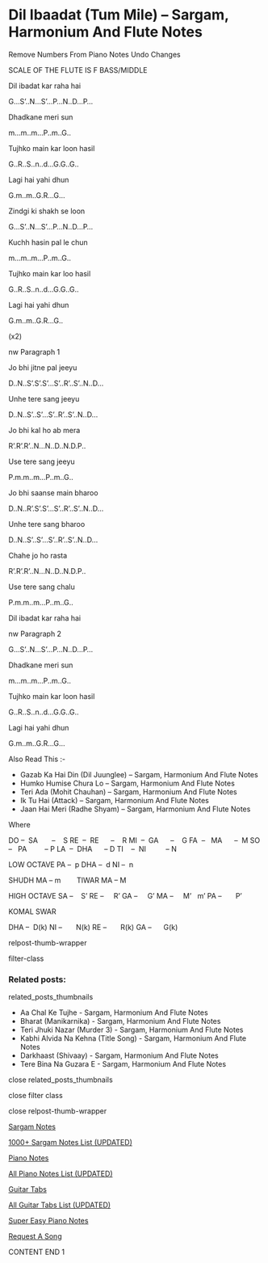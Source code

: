 
# Dil Ibaadat (Tum Mile) – Sargam, Harmonium And Flute Notes

Remove Numbers From Piano Notes
Undo Changes

SCALE OF THE FLUTE IS F BASS/MIDDLE

Dil ibadat kar raha hai

G…S’..N…S’…P…N..D…P…

Dhadkane meri sun

m…m..m…P..m..G..

Tujhko main kar loon hasil

G..R..S..n..d…G.G..G..

Lagi hai yahi dhun

G.m..m..G.R…G…

Zindgi ki shakh se loon

G…S’..N…S’…P…N..D…P…

Kuchh hasin pal le chun

m…m..m…P..m..G..

Tujhko main kar loo hasil

G..R..S..n..d…G.G..G..

Lagi hai yahi dhun

G.m..m..G.R…G..

(x2)

nw Paragraph 1

Jo bhi jitne pal jeeyu

D..N..S’.S’.S’…S’..R’..S’..N..D…

Unhe tere sang jeeyu

D..N..S’..S’…S’..R’..S’..N..D…

Jo bhi kal ho ab mera

R’.R’.R’..N…N..D..N.D.P..

Use tere sang jeeyu

P.m.m..m…P..m..G..

Jo bhi saanse main bharoo

D..N..R’.S’.S’…S’..R’..S’..N..D…

Unhe tere sang bharoo

D..N..S’..S’…S’..R’..S’..N..D…

Chahe jo ho rasta

R’.R’.R’..N…N..D..N.D.P..

Use tere sang chalu

P.m.m..m…P..m..G..

Dil ibadat kar raha hai

nw Paragraph 2

G…S’..N…S’…P…N..D…P…

Dhadkane meri sun

m…m..m…P..m..G..

Tujhko main kar loon hasil

G..R..S..n..d…G.G..G..

Lagi hai yahi dhun

G.m..m..G.R…G…

Also Read This :-

* Gazab Ka Hai Din (Dil Juunglee) – Sargam, Harmonium And Flute Notes
* Humko Humise Chura Lo – Sargam, Harmonium And Flute Notes
* Teri Ada (Mohit Chauhan) – Sargam, Harmonium And Flute Notes
* Ik Tu Hai (Attack) – Sargam, Harmonium And Flute Notes
* Jaan Hai Meri (Radhe Shyam) – Sargam, Harmonium And Flute Notes

Where

DO –  SA       –    S
RE  –  RE      –    R
MI  –  GA      –    G
FA  –   MA      –  M
SO  –   PA         – P
LA  –  DHA      – D
TI    –  NI          – N

LOW OCTAVE
PA –  p
DHA –  d
NI –  n

SHUDH MA – m        TIWAR MA – M

HIGH OCTAVE
SA –    S’
RE –     R’
GA –     G’
MA –     M’   m’
PA –       P’

KOMAL SWAR

DHA –  D(k)
NI –       N(k)
RE –       R(k)
GA –      G(k)

relpost-thumb-wrapper

filter-class

### Related posts:

related_posts_thumbnails

* Aa Chal Ke Tujhe - Sargam, Harmonium And Flute Notes
* Bharat (Manikarnika) - Sargam, Harmonium And Flute Notes
* Teri Jhuki Nazar (Murder 3) - Sargam, Harmonium And Flute Notes
* Kabhi Alvida Na Kehna (Title Song) - Sargam, Harmonium And Flute Notes
* Darkhaast (Shivaay) - Sargam, Harmonium And Flute Notes
* Tere Bina Na Guzara E - Sargam, Harmonium And Flute Notes

close related_posts_thumbnails

close filter class

close relpost-thumb-wrapper

[Sargam Notes](https://www.notationsworld.com/sargam-notes.html)

[1000+ Sargam Notes List (UPDATED)](https://www.notationsworld.com/all-songs-list-sargam-notes.html)

[Piano Notes](https://www.notationsworld.com/piano-notes.html)

[All Piano Notes List (UPDATED)](https://www.notationsworld.com/all-songs-list-piano-notes.html)

[Guitar Tabs](https://www.notationsworld.com/guitar-tabs.html)

[All Guitar Tabs List (UPDATED)](https://www.notationsworld.com/all-songs-list-guitar-tabs.html)

[Super Easy Piano Notes](https://studywall.in/)

[Request A Song](https://www.notationsworld.com/request-a-song.html)

CONTENT END 1


